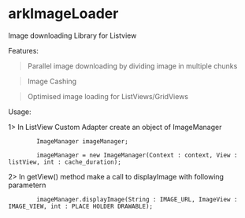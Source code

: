 # arkImageLoader
Image downloading Library for Listview

Features:

> Parallel image downloading by dividing image in multiple chunks

> Image Cashing

> Optimised image loading for ListViews/GridViews



Usage:

1> In ListView Custom Adapter create an object of ImageManager

            ImageManager imageManager;
            
            imageManager = new ImageManager(Context : context, View : listView, int : cache_duration);
                                    

2> In getView() method make a call to displayImage with following parametern

            imageManager.displayImage(String : IMAGE_URL, ImageView : IMAGE_VIEW, int : PLACE HOLDER DRAWABLE);



